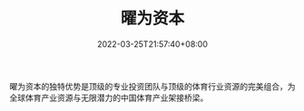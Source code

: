 ﻿---
weight: 
title: "曜为资本"
description: "曜为资本的独特优势是顶级的专业投资团队与顶级的体育行业资源的完美组合，为全球体育产业资源与无限潜力的中国体育产业架接桥梁"
date: 2022-03-25T21:57:40+08:00
lastmod: 2022-03-25T16:45:40+08:00
draft: false
authors: ["Metabd"]
featuredImage: "yaoweiziben.jpg"
link: ""
tags: ["投资机构","曜为资本"]
categories: ["navigation"]
navigation: ["投资机构"]
lightgallery: true
toc: true
pinned: false
recommend: false
recommend1: false
---
曜为资本的独特优势是顶级的专业投资团队与顶级的体育行业资源的完美组合，为全球体育产业资源与无限潜力的中国体育产业架接桥梁。
